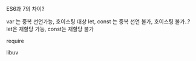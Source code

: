 ES6과 7의 차이?

var 는 중복 선언가능, 호이스팅 대상
let, const 는 중복 선언 불가, 호이스팅 불가..?
let은 재할당 가능, const는 재할당 불가


require

libuv
<!--stackedit_data:
eyJoaXN0b3J5IjpbMTMwNjMyMzc5NF19
-->